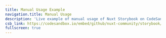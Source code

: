 ```yaml
---
title: Manual Usage Example
navigation.title: Manual Usage
description: 'Live example of manual usage of Nuxt Storybook on CodeSandbox.'
csb_link: https://codesandbox.io/embed/github/nuxt-community/storybook/tree/master/examples/manual-setup?hidenavigation=1&module=%2Fcomponents%2FLink.stories.js&theme=dark
fullscreen: true
---
```


<sandbox :src="csb_link"></sandbox>
